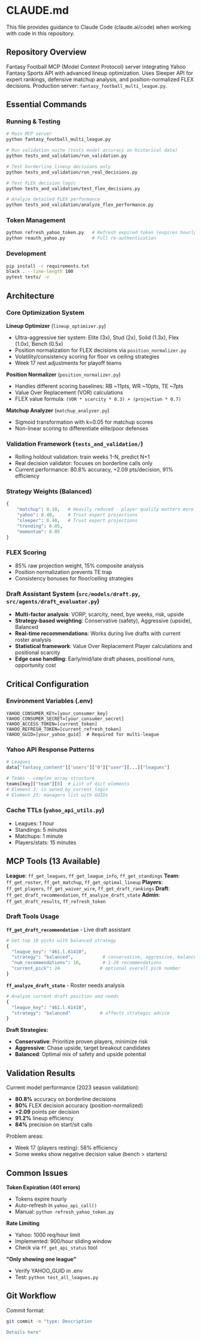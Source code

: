 # CLAUDE.md

This file provides guidance to Claude Code (claude.ai/code) when working with code in this repository.

## Repository Overview

Fantasy Football MCP (Model Context Protocol) server integrating Yahoo Fantasy Sports API with advanced lineup optimization. Uses Sleeper API for expert rankings, defensive matchup analysis, and position-normalized FLEX decisions. Production server: `fantasy_football_multi_league.py`.

## Essential Commands

### Running & Testing
```bash
# Main MCP server
python fantasy_football_multi_league.py

# Run validation suite (tests model accuracy on historical data)
python tests_and_validation/run_validation.py

# Test borderline lineup decisions only
python tests_and_validation/run_real_decisions.py

# Test FLEX decision logic
python tests_and_validation/test_flex_decisions.py

# Analyze detailed FLEX performance
python tests_and_validation/analyze_flex_performance.py
```

### Token Management
```bash
python refresh_yahoo_token.py   # Refresh expired token (expires hourly)
python reauth_yahoo.py          # Full re-authentication
```

### Development
```bash
pip install -r requirements.txt
black . --line-length 100
pytest tests/ -v
```

## Architecture

### Core Optimization System

**Lineup Optimizer** (`lineup_optimizer.py`)
- Ultra-aggressive tier system: Elite (3x), Stud (2x), Solid (1.3x), Flex (1.0x), Bench (0.5x)
- Position normalization for FLEX decisions via `position_normalizer.py`
- Volatility/consistency scoring for floor vs ceiling strategies
- Week 17 rest adjustments for playoff teams

**Position Normalizer** (`position_normalizer.py`)
- Handles different scoring baselines: RB ~11pts, WR ~10pts, TE ~7pts
- Value Over Replacement (VOR) calculations
- FLEX value formula: `(VOR * scarcity * 0.3) + (projection * 0.7)`

**Matchup Analyzer** (`matchup_analyzer.py`)
- Sigmoid transformation with k=0.05 for matchup scores
- Non-linear scoring to differentiate elite/poor defenses

### Validation Framework (`tests_and_validation/`)
- Rolling holdout validation: train weeks 1-N, predict N+1
- Real decision validator: focuses on borderline calls only
- Current performance: 80.8% accuracy, +2.09 pts/decision, 91% efficiency

### Strategy Weights (Balanced)
```python
{
    "matchup": 0.10,   # Heavily reduced - player quality matters more
    "yahoo": 0.40,     # Trust expert projections
    "sleeper": 0.40,   # Trust expert projections
    "trending": 0.05,
    "momentum": 0.05
}
```

### FLEX Scoring
- 85% raw projection weight, 15% composite analysis
- Position normalization prevents TE trap
- Consistency bonuses for floor/ceiling strategies

### Draft Assistant System (`src/models/draft.py`, `src/agents/draft_evaluator.py`)
- **Multi-factor analysis**: VORP, scarcity, need, bye weeks, risk, upside
- **Strategy-based weighting**: Conservative (safety), Aggressive (upside), Balanced
- **Real-time recommendations**: Works during live drafts with current roster analysis
- **Statistical framework**: Value Over Replacement Player calculations and positional scarcity
- **Edge case handling**: Early/mid/late draft phases, positional runs, opportunity cost

## Critical Configuration

### Environment Variables (.env)
```env
YAHOO_CONSUMER_KEY=[your_consumer_key]
YAHOO_CONSUMER_SECRET=[your_consumer_secret]
YAHOO_ACCESS_TOKEN=[current_token]
YAHOO_REFRESH_TOKEN=[current_refresh_token]
YAHOO_GUID=[your_yahoo_guid]  # Required for multi-league
```

### Yahoo API Response Patterns
```python
# Leagues
data["fantasy_content"]["users"]["0"]["user"][...]["leagues"]

# Teams - complex array structure
teams[key]["team"][0]  # List of dict elements
# Element 3: is_owned_by_current_login
# Element 23: managers list with GUIDs
```

### Cache TTLs (`yahoo_api_utils.py`)
- Leagues: 1 hour
- Standings: 5 minutes
- Matchups: 1 minute
- Players/stats: 15 minutes

## MCP Tools (13 Available)

**League**: `ff_get_leagues`, `ff_get_league_info`, `ff_get_standings`
**Team**: `ff_get_roster`, `ff_get_matchup`, `ff_get_optimal_lineup`
**Players**: `ff_get_players`, `ff_get_waiver_wire`, `ff_get_draft_rankings`
**Draft**: `ff_get_draft_recommendation`, `ff_analyze_draft_state`
**Admin**: `ff_get_draft_results`, `ff_refresh_token`

### Draft Tools Usage

**`ff_get_draft_recommendation`** - Live draft assistant
```python
# Get top 10 picks with balanced strategy
{
  "league_key": "461.l.61410",
  "strategy": "balanced",           # conservative, aggressive, balanced  
  "num_recommendations": 10,        # 1-20 recommendations
  "current_pick": 24               # optional overall pick number
}
```

**`ff_analyze_draft_state`** - Roster needs analysis  
```python
# Analyze current draft position and needs
{
  "league_key": "461.l.61410", 
  "strategy": "balanced"           # affects strategic advice
}
```

**Draft Strategies:**
- **Conservative**: Prioritize proven players, minimize risk
- **Aggressive**: Chase upside, target breakout candidates
- **Balanced**: Optimal mix of safety and upside potential

## Validation Results

Current model performance (2023 season validation):
- **80.8%** accuracy on borderline decisions
- **80%** FLEX decision accuracy (position-normalized)
- **+2.09** points per decision
- **91.2%** lineup efficiency
- **84%** precision on start/sit calls

Problem areas:
- Week 17 (players resting): 58% efficiency
- Some weeks show negative decision value (bench > starters)

## Common Issues

**Token Expiration (401 errors)**
- Tokens expire hourly
- Auto-refresh in `yahoo_api_call()`
- Manual: `python refresh_yahoo_token.py`

**Rate Limiting**
- Yahoo: 1000 req/hour limit
- Implemented: 900/hour sliding window
- Check via `ff_get_api_status` tool

**"Only showing one league"**
- Verify YAHOO_GUID in .env
- Test: `python test_all_leagues.py`

## Git Workflow

Commit format:
```bash
git commit -m "type: Description

Details here"
```